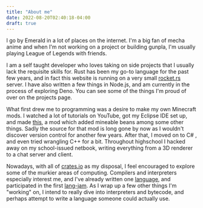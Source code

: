 ```yaml
---
title: "About me"
date: 2022-08-20T02:40:18-04:00
draft: true
---
```




I go by Emerald in a lot of places on the internet. I'm 
a big fan of mecha anime and when I'm not working on a 
project or building gunpla, I'm usually playing League of Legends with friends.
                
I am a self taught developer who loves taking on side projects that 
I usually lack the requisite skills for. Rust has been my go-to language 
for the past few years, and in fact this website is running on a very small [rocket.rs](https://rocket.rs/) server. 
I have also written a few things in Node.js, and am currently in the process of exploring Deno. You can see some of the things 
I'm proud of over on the projects page.
                                                                                                                    
What first drew me to programming was a desire to make my own Minecraft mods. I watched a lot of tutorials on YouTube, got my Eclipse IDE set up, and made [this](https://www.planetminecraft.com/mod/burrito-mod-v10/), 
a mod which added mineable beans among some other things. Sadly the source for that mod is long gone by now as I wouldn't discover version control for another few years.
After that, I moved on to C# , and even tried wrangling C++ for a bit. Throughout highschool I hacked away on my school-issued netbook, writing 
everything from a 3D renderer to a chat server and client.
                                                                                  
Nowadays, with all of [crates.io](https://crates.io) as my disposal, I feel encouraged to explore some of the murkier areas of computing. Compilers and interpreters especially interest me,
and I've already written one [language](https://github.com/AnActualEmerald/BerylScript), and participated in the first [lang-jam](https://github.com/langjam/jam0001/tree/main/AnActualEmerald).
As I wrap up a few other things I'm "working" on, I intend to really dive into interpreters and bytecode, and perhaps attempt to write a language someone could actually use.</p>
